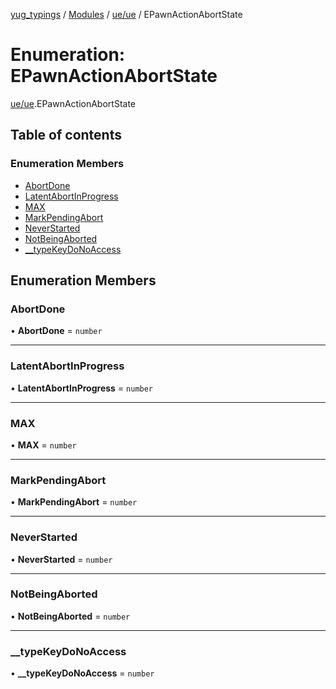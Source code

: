 [yug_typings](../README.md) / [Modules](../modules.md) / [ue/ue](../modules/ue_ue.md) / EPawnActionAbortState

# Enumeration: EPawnActionAbortState

[ue/ue](../modules/ue_ue.md).EPawnActionAbortState

## Table of contents

### Enumeration Members

- [AbortDone](ue_ue.EPawnActionAbortState.md#abortdone)
- [LatentAbortInProgress](ue_ue.EPawnActionAbortState.md#latentabortinprogress)
- [MAX](ue_ue.EPawnActionAbortState.md#max)
- [MarkPendingAbort](ue_ue.EPawnActionAbortState.md#markpendingabort)
- [NeverStarted](ue_ue.EPawnActionAbortState.md#neverstarted)
- [NotBeingAborted](ue_ue.EPawnActionAbortState.md#notbeingaborted)
- [\_\_typeKeyDoNoAccess](ue_ue.EPawnActionAbortState.md#__typekeydonoaccess)

## Enumeration Members

### AbortDone

• **AbortDone** = `number`

___

### LatentAbortInProgress

• **LatentAbortInProgress** = `number`

___

### MAX

• **MAX** = `number`

___

### MarkPendingAbort

• **MarkPendingAbort** = `number`

___

### NeverStarted

• **NeverStarted** = `number`

___

### NotBeingAborted

• **NotBeingAborted** = `number`

___

### \_\_typeKeyDoNoAccess

• **\_\_typeKeyDoNoAccess** = `number`
